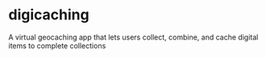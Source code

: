 # digicaching
A virtual geocaching app that lets users collect, combine, and cache digital items to complete collections
